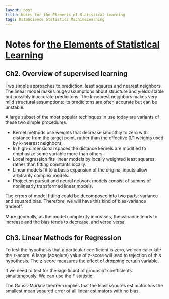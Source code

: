 ```yaml
---
layout: post
title: Notes for the Elements of Statistical Learning
tags: DataScience Statistics MachineLearning
---
```


# Notes for [the Elements of Statistical Learning](https://www.amazon.com/Elements-Statistical-Learning-Prediction-Statistics/dp/0387848576/ref=sr_1_1?ie=UTF8&qid=1480517413&sr=8-1&keywords=elements+of+statistical+learning)

## Ch2. Overview of supervised learning

Two simple approaches to prediction: least sqaures and nearest neighbors. The linear model makes huge assumptions about structure and yields stable but possibly inaccurate predicitons. The k-nearest neighbors makes very mild structural assumptions: its predicitons are often accurate but can be unstable. 


A large subset of the most popular techinques in use today are variants of these two simple procedures.

* Kernel methods use weights that decrease smoothly to zero with distance from the target point, rather than the effective 0/1 weights used by k-nearest neighbors.
* In high-dimensional spaces the distance kernels are modified to emphasize some variable more than others. 
* Local regression fits linear models by locally weighted least squares, rather than fitting constants locally.
* Linear models fit to a basis expansion of the original inputs allow arbitrarily complex models. 
* Projection pursuit and neural network models consist of summs of nonlinearly transformed linear models. 

The errors of model fitting could be decomposed into two parts: variance and squared bias. Therefore, we will have this kind of bias-variance tradeoff.

More generally, as the model complexity increases, the variance tends to increase and the bias tends to decrease, and verse versa. 

## Ch3. Linear Methods for Regression

To test the hypothesis that a particular coefficient is zero, we can calculate the z-score. A large (absolute) value of z-score will lead to rejection of this hypothesis. The z-score measures the effect of dropping certain variable. 

If we need to test for the significant of groups of coefficients simultaneously. We can use the F statistic.

The Gauss-Markov theorem implies that the least sqaures estimator has the smallest mean sqaured error of all linear estimators with no bias. 




